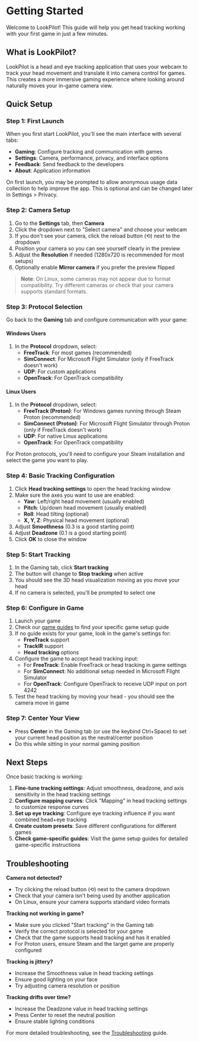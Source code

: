 # Getting Started

Welcome to LookPilot! This guide will help you get head tracking working with your first game in just a few minutes.

## What is LookPilot?

LookPilot is a head and eye tracking application that uses your webcam to track your head movement and translate it into camera control for games. This creates a more immersive gaming experience where looking around naturally moves your in-game camera view.

## Quick Setup

### Step 1: First Launch

When you first start LookPilot, you'll see the main interface with several tabs:
- **Gaming**: Configure tracking and communication with games
- **Settings**: Camera, performance, privacy, and interface options  
- **Feedback**: Send feedback to the developers
- **About**: Application information

On first launch, you may be prompted to allow anonymous usage data collection to help improve the app. This is optional and can be changed later in Settings > Privacy.

### Step 2: Camera Setup

1. Go to the **Settings** tab, then **Camera**
2. Click the dropdown next to "Select camera" and choose your webcam
3. If you don't see your camera, click the reload button (⟲) next to the dropdown
4. Position your camera so you can see yourself clearly in the preview
5. Adjust the **Resolution** if needed (1280x720 is recommended for most setups)
6. Optionally enable **Mirror camera** if you prefer the preview flipped

> **Note**: On Linux, some cameras may not appear due to format compatibility. Try different cameras or check that your camera supports standard formats.

### Step 3: Protocol Selection

Go back to the **Gaming** tab and configure communication with your game:

#### Windows Users
1. In the **Protocol** dropdown, select:
   - **FreeTrack**: For most games (recommended)
   - **SimConnect**: For Microsoft Flight Simulator (only if FreeTrack doesn't work)
   - **UDP**: For custom applications
   - **OpenTrack**: For OpenTrack compatibility

#### Linux Users
1. In the **Protocol** dropdown, select:
   - **FreeTrack (Proton)**: For Windows games running through Steam Proton (recommended)
   - **SimConnect (Proton)**: For Microsoft Flight Simulator through Proton (only if FreeTrack doesn't work)
   - **UDP**: For native Linux applications
   - **OpenTrack**: For OpenTrack compatibility

For Proton protocols, you'll need to configure your Steam installation and select the game you want to play.

### Step 4: Basic Tracking Configuration

1. Click **Head tracking settings** to open the head tracking window
2. Make sure the axes you want to use are enabled:
   - **Yaw**: Left/right head movement (usually enabled)
   - **Pitch**: Up/down head movement (usually enabled)  
   - **Roll**: Head tilting (optional)
   - **X, Y, Z**: Physical head movement (optional)
3. Adjust **Smoothness** (0.3 is a good starting point)
4. Adjust **Deadzone** (0.1 is a good starting point)
5. Click **OK** to close the window

### Step 5: Start Tracking

1. In the Gaming tab, click **Start tracking**
2. The button will change to **Stop tracking** when active
3. You should see the 3D head visualization moving as you move your head
4. If no camera is selected, you'll be prompted to select one

### Step 6: Configure in Game

1. Launch your game
2. Check our [game guides](https://lookpilot.app/game-guides) to find your specific game setup guide
3. If no guide exists for your game, look in the game's settings for:
   - **FreeTrack** support
   - **TrackIR** support 
   - **Head tracking** options
4. Configure the game to accept head tracking input:
   - For **FreeTrack**: Enable FreeTrack or head tracking in game settings
   - For **SimConnect**: No additional setup needed in Microsoft Flight Simulator
   - For **OpenTrack**: Configure OpenTrack to receive UDP input on port 4242
5. Test the head tracking by moving your head - you should see the camera move in game

### Step 7: Center Your View

- Press **Center** in the Gaming tab (or use the keybind Ctrl+Space) to set your current head position as the neutral/center position
- Do this while sitting in your normal gaming position

## Next Steps

Once basic tracking is working:

1. **Fine-tune tracking settings**: Adjust smoothness, deadzone, and axis sensitivity in the head tracking settings
2. **Configure mapping curves**: Click "Mapping" in head tracking settings to customize response curves
3. **Set up eye tracking**: Configure eye tracking influence if you want combined head+eye tracking
4. **Create custom presets**: Save different configurations for different games
5. **Check game-specific guides**: Visit the game setup guides for detailed game-specific instructions

## Troubleshooting

**Camera not detected?**
- Try clicking the reload button (⟲) next to the camera dropdown
- Check that your camera isn't being used by another application
- On Linux, ensure your camera supports standard video formats

**Tracking not working in game?**
- Make sure you clicked "Start tracking" in the Gaming tab
- Verify the correct protocol is selected for your game
- Check that the game supports head tracking and has it enabled
- For Proton users, ensure Steam and the target game are properly configured

**Tracking is jittery?**
- Increase the Smoothness value in head tracking settings
- Ensure good lighting on your face
- Try adjusting camera resolution or position

**Tracking drifts over time?**
- Increase the Deadzone value in head tracking settings
- Press Center to reset the neutral position
- Ensure stable lighting conditions

For more detailed troubleshooting, see the [Troubleshooting](https://lookpilot.app/guides/app-troubleshooting.html) guide. 
